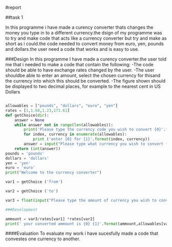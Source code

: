 #report

##task 1


In this programme i have made a curency converter thats changes the money you type in to a different currency.the dsign of my programme was to try and make code that acts like a currency converter but try and make as short as i could.the code needed to convert money from euro, yen, pounds and dollars.the user need a code that works and is easy to use. 

###Design
In this programme I have made a curency converter.the user told me that i needed to make a code that contain the following:
-The code should be able to have exchange rates changed by the user.
-The user shouldbe able to enter an amount, select the chosen currency for thisand the  currency into which this should be converted.
-The figure shown should be displayed to two decimal places, for example to the nearest cent in US Dollars





```python

allowables = ["pounds", "dollars", "euro", "yen"]
rates = [1,1.68,1.23,171.61]
def getChoice(dir):
    answer = None
    while answer not in range(len(allowables)):
        print('Please type the currency code you wish to convert {0}'.format(dir))
        for index, currency in enumerate(allowables):
            print ('enter {0} for {1}'.format(index, currency))
        answer = input("Please type what currency you wish to convert {0} ".format(dir))
    return (int(answer))
pounds = 'pounds'
dollars = 'dollars'
yen = 'yen'
euro = 'euro'
print("Welcome to the currency converter")

var1 = getChoice ('from')

var2 = getChoice ('to')

var3 = float(input("Please type the amount of currency you wish to convert "))

###Development 

ammount = var3/rates[var1] *rates[var2]
print(' your converted ammount is {0} {1}'.format(ammount,allowables[var2]))
```
####Evaluation
To evaluate my work i have sucesfully made a code that convestes one currency to another.



